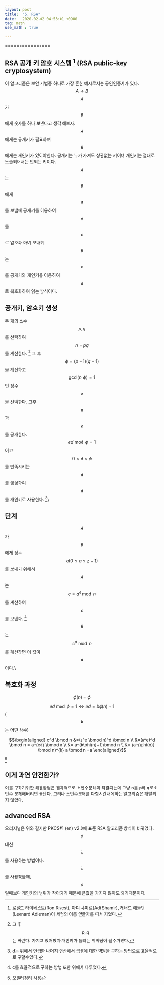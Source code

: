 ```yaml
---
layout: post
title:  "5. RSA"
date:   2020-02-02 04:53:01 +0900
tag: math
use_math : true

---
```


================

RSA 공개 키 암호 시스템 [^1] (RSA public-key cryptosystem)
----------------------------------------------------------

이 알고리즘은 보안 기법중 하나로 가장 흔한 예시로서는 공인인증서가 있다.
$$A \longrightarrow B$$ $$A$$가 $$B$$에게 숫자를 하나 보낸다고 생각 해보자.
$$A$$에게는 공개키가 필요하며 $$B$$에게는 개인키가 있어야한다. 공개키는 누가
가져도 상관없는 키이며 개인키는 절대로 노출되어서는 안되는 키이다.\
$$A$$는 $$B$$에게 $$a$$를 보낼때 공개키를 이용하여 $$a$$를 $$c$$로 암호화 하여
보내며 $$B$$는 $$c$$를 공개키와 개인키를 이용하여 $$a$$로 복호화하여 읽는
방식이다.

공개키, 암호키 생성
-------------------

두 개의 소수 $$p,q$$를 선택하여 $$n=pq$$를 계산한다. [^2] 그 후
$$\phi =(p-1)(q-1)$$을 계산하고 $$\gcd(n,\phi)=1$$인 정수 $$e$$을 선택한다.
그후 $$n$$과 $$e$$를 공개한다. $$ed\bmod \phi =1$$이고 $$0<d<\phi$$를 만족시키는
$$d$$를 생성하여 $$d$$를 개인키로 사용한다. [^3]\

단계
----

$$A$$가 $$B$$에게 정수 $$a(0\le a\le z-1)$$를 보내기 위해서 $$A$$는
$$c=a^e \bmod n$$ 를 계산하여 $$c$$를 보낸다. [^4] $$B$$는 $$c^d \bmod n$$를
계산하면 이 값이 $$a$$이다.\

복호화 과정
-----------

$$ \phi(n) = \phi$$

$$ ed\bmod \phi =1 \Longleftrightarrow ed = b\phi(n)+1$$($$b$$는 어떤 상수)

$$\begin{aligned}
  c^d \bmod n &=(a^e \bmod n)^d \bmod n \\ 
  &=(a^e)^d \bmod n = a^{ed} \bmod n \\
  &=  a^{b\phi(n)+1}\bmod n  \\
  &= (a^{\phi(n)} \bmod n)^{b} a \bmod n =a  \end{aligned}$$

[^5]

이게 과연 안전한가?
-------------------

이를 구하기위한 해결방법은 결과적으로 소인수분해와 직결되는데 그냥 n을
p와 q로소인수 분해해버리면 끝난다. 그러나 소인수분해를 다항시간내에하는
알고리즘은 개발되지 않았다.

advanced RSA
------------

오리지널은 위와 같지만 PKCS#1 (en) v2.0에 표준 RSA 알고리즘 방식이
바뀌었다. $$\phi$$ 대신 $$\lambda$$를 사용하는 방법이다. $$\lambda$$를
사용했을때, $$\phi$$일때보다 개인키의 범위가 작아지기 때문에 큰값을 가지지
않아도 되기때문이다.

[^1]: 로널드 라이베스트(Ron Rivest), 아디 샤미르(Adi Shamir), 레너드
    애들먼(Leonard Adleman)이 세명의 이름 앞글자를 따서 지었다.

[^2]: 그 후 $$p ,q$$는 버린다. 가지고 있어봤자 개인키가 뚫리는 취약점이
    될수가있다.

[^3]: d는 위에서 언급한 나머지 연산에서 곱셈에 대한 역원을 구하는
    방법으로 효율적으로 구할수있다.

[^4]: c를 효율적으로 구하는 방법 또한 위에서 다루었다.

[^5]: 오일러정리 사용
